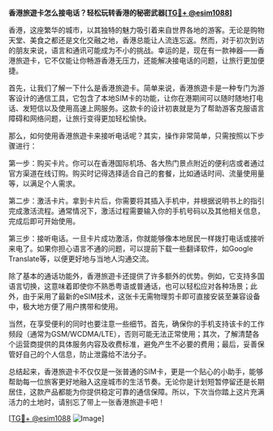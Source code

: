 **香港旅遊卡怎么接电话？轻松玩转香港的秘密武器[[TG💪+ @esim1088](https://t.me/s/esim1088)]**

香港，这座繁华的城市，以其独特的魅力吸引着来自世界各地的游客。无论是购物天堂、美食之都还是文化交融之地，香港总能让人流连忘返。然而，对于初次到访的朋友来说，语言和通讯可能成为不小的挑战。幸运的是，现在有一款神器——香港旅遊卡，它不仅能让你畅游香港无压力，还能解决接电话的问题，让旅行更加便捷。

首先，让我们了解一下什么是香港旅遊卡。简单来说，香港旅遊卡是一种专门为游客设计的通信工具，它包含了本地SIM卡的功能，让你在港期间可以随时随地打电话、发短信以及使用高速上网服务。这款卡的设计初衷就是为了帮助游客克服语言障碍和网络问题，让旅行变得更加轻松愉快。

那么，如何使用香港旅遊卡来接听电话呢？其实，操作非常简单，只需按照以下步骤进行：

第一步：购买卡片。你可以在香港国际机场、各大热门景点附近的便利店或者通过官方渠道在线订购。购买时记得选择适合自己的套餐，比如通话时间、流量使用量等，以满足个人需求。

第二步：激活卡片。拿到卡片后，你需要将其插入手机中，并根据说明书上的指引完成激活流程。通常情况下，激活过程需要输入你的手机号码以及其他相关信息，完成后即可开始使用。

第三步：接听电话。一旦卡片成功激活，你就能够像本地居民一样拨打电话或接听来电了。如果你担心语言不通的问题，可以提前下载一些翻译软件，如Google Translate等，以便更好地与当地人沟通交流。

除了基本的通话功能外，香港旅遊卡还提供了许多额外的优势。例如，它支持多国语言切换，这意味着即使你不熟悉粤语或普通话，也可以轻松应对各种场景；此外，由于采用了最新的eSIM技术，这张卡无需物理剪卡即可直接安装至兼容设备中，极大地方便了用户携带和使用。

当然，在享受便利的同时也要注意一些细节。首先，确保你的手机支持该卡的工作频段（通常为GSM/WCDMA/LTE），否则可能无法正常使用；其次，了解清楚各个运营商提供的具体服务内容及收费标准，避免产生不必要的费用；最后，妥善保管好自己的个人信息，防止泄露给不法分子。

总结起来，香港旅遊卡不仅仅是一张普通的SIM卡，更是一个贴心的小助手，能够帮助每一位旅客更好地融入这座城市的生活节奏。无论你是计划短暂停留还是长期居住，这款产品都能为你提供稳定可靠的通信保障。所以，下次当你踏上这片充满活力的土地时，请别忘了带上一张香港旅遊卡吧！

[[TG💪+ @esim1088](https://t.me/s/esim1088) ![Image](https://i.postimg.cc/4NQfJmqS/Snipaste-2025-05-13-00-14-12.png)]